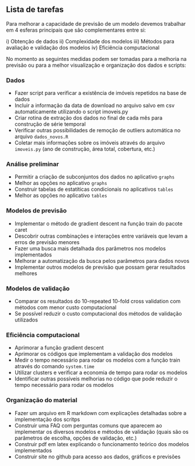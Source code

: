 ## Lista de tarefas

Para melhorar a capacidade de previsão de um modelo devemos trabalhar em 4 esferas principais que são complementares entre si:

i) Obtenção de dados
ii) Complexidade dos modelos
iii) Métodos para avaliação e validação dos modelos
iv) Eficiência computacional

No momento as seguintes medidas podem ser tomadas para a melhoria na previsão ou para a melhor visualização e organização dos dados e scripts:

### Dados

- Fazer script para verificar a existência de imóveis repetidos na base de dados
- Incluir a informação da data de download no arquivo salvo em csv automaticamente utilizando o script imoveis.py
- Criar rotina de extração dos dados no final de cada mês para construção de série temporal
- Verificar outras possibilidades de remoção de outliers automática no arquivo `dados_novos.R`
- Coletar mais informações sobre os imóveis através do arquivo `imoveis.py` (ano de construção, área total, cobertura, etc.)

### Análise preliminar

- Permitir a criação de subconjuntos dos dados no aplicativo `graphs`
- Melhor as opções no aplicativo `graphs`
- Construir tabelas de estatíticas condicionais no aplicativos `tables`
- Melhor as opções no aplicativo `tables`

### Modelos de previsão

- Implementar o método de gradient descent na função train do pacote caret
- Descobrir outras combinações e interações entre variáveis que levam a erros de previsão menores
- Fazer uma busca mais detalhada dos parâmetros nos modelos implementados
- Melhorar a automatização da busca pelos parâmetros para dados novos
- Implementar outros modelos de previsão que possam gerar resultados melhores

### Modelos de validação

- Comparar os resultados do 10-repeated 10-fold cross validation com métodos com menor custo computacional
- Se possível reduzir o custo computacional dos métodos de validação utilizados

### Eficiência computacional

- Aprimorar a função gradient descent
- Aprimorar os códigos que implementam a validação dos modelos
- Medir o tempo necessário para rodar os modelos com a função train através do comando `system.time`
- Utilizar clusters e verificar a economia de tempo para rodar os modelos
- Identificar outras possíveis melhorias no código que pode reduzir o tempo necessário para rodar os modelos

### Organização do material

- Fazer um arquivo em R markdown com explicações detalhadas sobre a implementação dos scritps
- Construir uma FAQ com perguntas comuns que aparecem ao implementar os diversos modelos e métodos de validação (quais são os parâmetros de escolha, opções de validação, etc.) 
- Construir pdf em latex explicando o funcionamento teórico dos modelos implementados
- Construir site no github para acesso aos dados, gráficos e previsões
